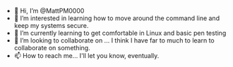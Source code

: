 - 👋 Hi, I’m @MattPM0000
- 👀 I’m interested in learning how to move around the command line and keep my systems secure.
- 🌱 I’m currently learning to get comfortable in Linux and basic pen testing
- 💞️ I’m looking to collaborate on ... I think I have far to much to learn to collaborate on something.
- 📫 How to reach me... I'll let you know, eventually.
